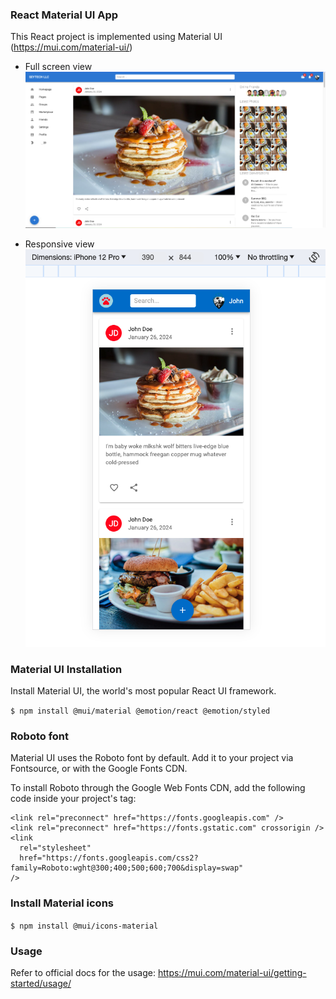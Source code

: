 ### React Material UI App

This React project is implemented using Material UI (https://mui.com/material-ui/)

- Full screen view
  ![full](./full_screen.png)

- Responsive view
  ![responsive](./responsive.png)

### Material UI Installation

Install Material UI, the world's most popular React UI framework.

`$ npm install @mui/material @emotion/react @emotion/styled`

### Roboto font

Material UI uses the Roboto font by default. Add it to your project via Fontsource, or with the Google Fonts CDN.

To install Roboto through the Google Web Fonts CDN, add the following code inside your project's tag:

```
<link rel="preconnect" href="https://fonts.googleapis.com" />
<link rel="preconnect" href="https://fonts.gstatic.com" crossorigin />
<link
  rel="stylesheet"
  href="https://fonts.googleapis.com/css2?family=Roboto:wght@300;400;500;600;700&display=swap"
/>

```

### Install Material icons

`$ npm install @mui/icons-material`

### Usage

Refer to official docs for the usage: https://mui.com/material-ui/getting-started/usage/

